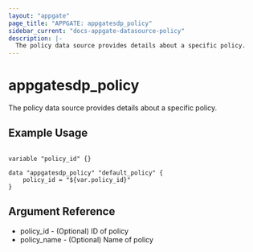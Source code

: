```yaml
---
layout: "appgate"
page_title: "APPGATE: appgatesdp_policy"
sidebar_current: "docs-appgate-datasource-policy"
description: |-
  The policy data source provides details about a specific policy.
---
```


# appgatesdp_policy

The policy data source provides details about a specific policy.


## Example Usage

```hcl

variable "policy_id" {}

data "appgatesdp_policy" "default_policy" {
    policy_id = "${var.policy_id}"
}

```

## Argument Reference

* policy_id - (Optional) ID of policy
* policy_name - (Optional) Name of policy
